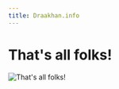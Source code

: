 ```yaml
---
title: Draakhan.info
---
```


# That's all folks!

![That's all folks!](https://draakhan.info/img/banner.jpg)
